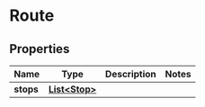 # Route

## Properties
Name | Type | Description | Notes
------------ | ------------- | ------------- | -------------
**stops** | [**List&lt;Stop&gt;**](Stop.md) |  | 
